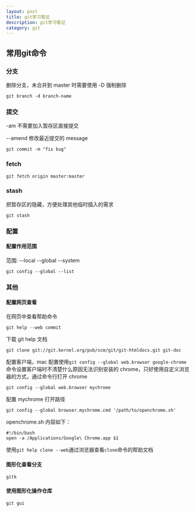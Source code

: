 ```yaml
---
layout: post
title: git学习笔记
description: git学习笔记
category: git
---
```


## 常用git命令

### 分支

删除分支，未合并到 master 时需要使用 -D 强制删除

```
git branch -d branch-name
```

### 提交

-am 不需要加入暂存区直接提交

--amend 修改最近提交的 message

```
git commit -m "fix bug"
```

### fetch

```
git fetch origin master:master
```

### stash

把暂存区的隐藏，方便处理其他临时插入的需求

```
git stash
```

### 配置

#### 配置作用范围

范围: --local --global --system

```
git config --global --list
```

### 其他


#### 配置网页查看

在网页中查看帮助命令

```
git help --web commit
```

下载 git help 文档

```
git clone git://git.kernel.org/pub/scm/git/git-htmldocs.git git-doc
```

配置客户端，mac 配置使用`git config --global web.browser google-chrome`命令设置客户端时不清楚什么原因无法识别安装的 chrome，只好使用自定义浏览器的方式，通过命令行打开 chrome

```
git config --global web.browser mychrome
```

配置 mychrome 打开路径

```
git config --global browser.mychrome.cmd '/path/to/openchrome.sh'
```

openchrome.sh 内容如下：

```
#!/bin/bash
open -a /Applications/Google\ Chrome.app $1
```

使用`git help clone --web`通过浏览器查看`clone`命令的帮助文档

#### 图形化查看分支

```
gitk
```

#### 使用图形化操作仓库

```
git gui
```
